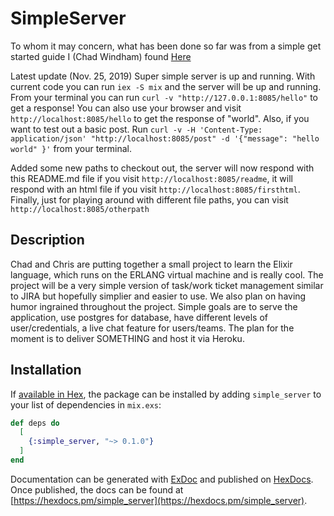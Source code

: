 # SimpleServer

To whom it may concern, what has been done so far was from a simple get
started guide I (Chad Windham) found [Here](https://www.jungledisk.com/blog/2018/03/19/tutorial-a-simple-http-server-in-elixir/)

Latest update (Nov. 25, 2019) Super simple server is up and running. With current code you can run
`iex -S mix` and the server will be up and running. From your terminal you can run
`curl -v "http://127.0.0.1:8085/hello"` to get a response! You can also use your browser and
visit `http://localhost:8085/hello` to get the response of "world". Also, if you want to test out
a basic post. Run `curl -v -H 'Content-Type: application/json' "http://localhost:8085/post" -d '{"message": "hello world" }'` from your terminal.

Added some new paths to checkout out, the server will now respond with this README.md file
if you visit `http://localhost:8085/readme`, it will respond with an html file if you visit
`http://localhost:8085/firsthtml`. Finally, just for playing around with different file paths,
you can visit `http://localhost:8085/otherpath`

## Description

Chad and Chris are putting together a small project to learn the Elixir language, which
runs on the ERLANG virtual machine and is really cool. The project will be a very simple
version of task/work ticket management similar to JIRA but hopefully simplier and easier
to use. We also plan on having humor ingrained throughout the project. Simple goals are
to serve the application, use postgres for database, have different levels of user/credentials,
a live chat feature for users/teams. The plan for the moment is to deliver SOMETHING and host it
via Heroku.

## Installation

If [available in Hex](https://hex.pm/docs/publish), the package can be installed
by adding `simple_server` to your list of dependencies in `mix.exs`:

```elixir
def deps do
  [
    {:simple_server, "~> 0.1.0"}
  ]
end
```

Documentation can be generated with [ExDoc](https://github.com/elixir-lang/ex_doc)
and published on [HexDocs](https://hexdocs.pm). Once published, the docs can
be found at [https://hexdocs.pm/simple_server](https://hexdocs.pm/simple_server).
